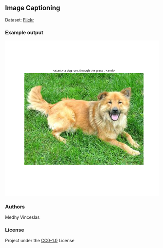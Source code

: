 ## Image Captioning

Dataset: <a href="https://www.kaggle.com/hsankesara/flickr-image-dataset">Flickr</a>

### Example output
![image info](docs/out.png)

### Authors
Medhy Vinceslas

### License
Project under the <a href='https://choosealicense.com/licenses/cc0-1.0/'>CC0-1.0</a> License
